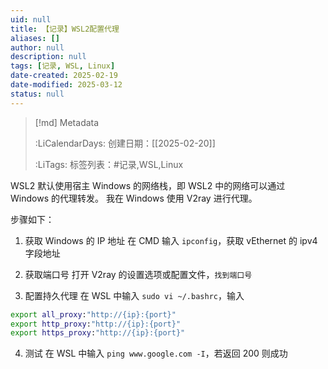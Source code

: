 ```yaml
---
uid: null
title: 【记录】WSL2配置代理
aliases: []
author: null
description: null
tags: [记录, WSL, Linux]
date-created: 2025-02-19
date-modified: 2025-03-12
status: null
---
```


> [!md] Metadata
>
>
> :LiCalendarDays: 创建日期：[[2025-02-20]]
>
>
> :LiTags: 标签列表：#记录,WSL,Linux

WSL2 默认使用宿主 Windows 的网络栈，即 WSL2 中的网络可以通过 Windows 的代理转发。
我在 Windows 使用 V2ray 进行代理。

步骤如下：

1. 获取 Windows 的 IP 地址
	在 CMD 输入 `ipconfig`，获取 vEthernet 的 ipv4 字段地址

2. 获取端口号
	打开 V2ray 的设置选项或配置文件，`找到端口号`

3. 配置持久代理
	 在 WSL 中输入 `sudo vi ~/.bashrc`，输入

```bash
export all_proxy:"http://{ip}:{port}"
export http_proxy:"http://{ip}:{port}"
export https_proxy:"http://{ip}:{port}"
```

4. 测试
	在 WSL 中输入 `ping www.google.com -I`，若返回 200 则成功
